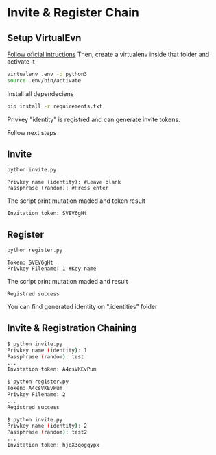
# Invite & Register Chain
## Setup VirtualEvn
[Follow oficial intructions](https://virtualenv.pypa.io/en/stable/installation/)
Then, create a virtualenv inside that folder and activate it
```bash
virtualenv .env -p python3
source .env/bin/activate
```
Install all dependeciens
```bash
pip install -r requirements.txt
```

Privkey "identity" is registred and can generate invite tokens.

Follow next steps
## Invite
```bash
python invite.py
```
```
Privkey name (identity): #Leave blank
Passphrase (random): #Press enter
```
The script print mutation maded and token result
```
Invitation token: SVEV6gHt
```
## Register
```bash
python register.py
```
```
Token: SVEV6gHt
Privkey Filename: 1 #Key name 
```
The script print mutation maded and result
```
Registred success
```
You can find generated identity on ".identities" folder

## Invite & Registration Chaining
```bash
$ python invite.py
Privkey name (identity): 1
Passphrase (random): test
...
Invitation token: A4csVKEvPum

$ python register.py
Token: A4csVKEvPum
Privkey Filename: 2
...
Registred success

$ python invite.py
Privkey name (identity): 2
Passphrase (random): test2
...
Invitation token: hjoX3qogqypx
```